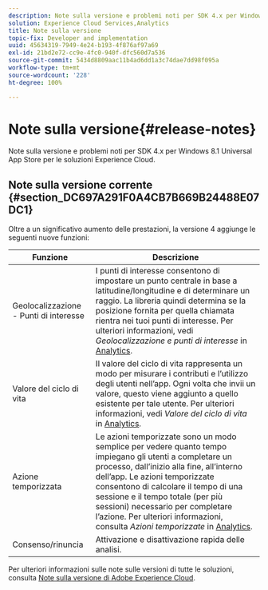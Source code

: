 ```yaml
---
description: Note sulla versione e problemi noti per SDK 4.x per Windows 8.1 Universal App Store per le soluzioni Experience Cloud.
solution: Experience Cloud Services,Analytics
title: Note sulla versione
topic-fix: Developer and implementation
uuid: 45634319-7949-4e24-b193-4f876af97a69
exl-id: 21bd2e72-cc9e-4fc0-940f-dfc560d7a536
source-git-commit: 5434d8809aac11b4ad6dd1a3c74dae7dd98f095a
workflow-type: tm+mt
source-wordcount: '228'
ht-degree: 100%

---
```


# Note sulla versione{#release-notes}

Note sulla versione e problemi noti per SDK 4.x per Windows 8.1 Universal App Store per le soluzioni Experience Cloud.

## Note sulla versione corrente {#section_DC697A291F0A4CB7B669B24488E07DC1}

Oltre a un significativo aumento delle prestazioni, la versione 4 aggiunge le seguenti nuove funzioni:

| Funzione | Descrizione |
|--- |--- |
| Geolocalizzazione - Punti di interesse | I punti di interesse consentono di impostare un punto centrale in base a latitudine/longitudine e di determinare un raggio. La libreria quindi determina se la posizione fornita per quella chiamata rientra nei tuoi punti di interesse. Per ulteriori informazioni, vedi *Geolocalizzazione e punti di interesse* in [Analytics](/help/windows-appstore/analytics/analytics.md). |
| Valore del ciclo di vita | Il valore del ciclo di vita rappresenta un modo per misurare i contributi e l’utilizzo degli utenti nell’app. Ogni volta che invii un valore, questo viene aggiunto a quello esistente per tale utente. Per ulteriori informazioni, vedi *Valore del ciclo di vita* in [Analytics](/help/windows-appstore/analytics/analytics.md). |
| Azione temporizzata | Le azioni temporizzate sono un modo semplice per vedere quanto tempo impiegano gli utenti a completare un processo, dall’inizio alla fine, all’interno dell’app. Le azioni temporizzate consentono di calcolare il tempo di una sessione e il tempo totale (per più sessioni) necessario per completare l’azione. Per ulteriori informazioni, consulta *Azioni temporizzate* in [Analytics](/help/windows-appstore/analytics/analytics.md). |
| Consenso/rinuncia | Attivazione e disattivazione rapida delle analisi. |

Per ulteriori informazioni sulle note sulle versioni di tutte le soluzioni, consulta [Note sulla versione di Adobe Experience Cloud](https://experienceleague.adobe.com/docs/release-notes/experience-cloud/current.html?lang=it).
